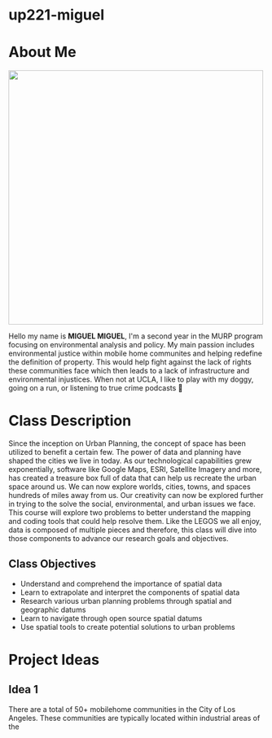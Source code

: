 # up221-miguel
# About Me

<img src="https://user-images.githubusercontent.com/122302678/212522734-fff8a079-56b9-4ddc-a0b5-705ee035a480.jpeg" width="500" height="500" >

Hello my name is **MIGUEL MIGUEL**, I'm a second year in the MURP program focusing on environmental analysis and policy. My main passion includes environmental justice within mobile home communites and helping redefine the definition of property. This would help fight against the lack of rights these communities face which then leads to a lack of infrastructure and environmental injustices. When not at UCLA, I like to play with my doggy, going on a run, or listening to true crime podcasts 🖖

# Class Description

Since the inception on Urban Planning, the concept of space has been utilized to benefit a certain few. The power of data and planning have shaped the cities we live in today. As our technological capabilities grew exponentially, software like Google Maps, ESRI, Satellite Imagery and more, has created a treasure box full of data that can help us recreate the urban space around us. We can now explore worlds, cities, towns, and spaces hundreds of miles away from us. Our creativity can now be explored further in trying to the solve the social, environmental, and urban issues we face. This course will explore two problems to better understand the mapping and coding tools that could help resolve them. Like the LEGOS we all enjoy, data is composed of multiple pieces and therefore, this class will dive into those components to advance our research goals and objectives.

## Class Objectives
* Understand and comprehend the importance of spatial data
* Learn to extrapolate and interpret the components of spatial data
* Research various urban planning problems through spatial and geographic datums
* Learn to navigate through open source spatial datums
* Use spatial tools to create potential solutions to urban problems

# Project Ideas
 
## Idea 1
There are a total of 50+ mobilehome communities in the City of Los Angeles. These communities are typically located within industrial areas of the 
